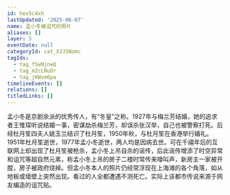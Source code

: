 ```yaml
---
id: hev5c4xh
lastUpdated: '2025-06-07'
name: 孟小冬被诅咒的照片
aliases: []
layer: 5
eventDate: null
categoryId: cat_X3JSNomc
tagIds:
  - tag_fSwNjnwQ
  - tag_m2cLNuOr
  - tag_jKWvm6pa
timelineEvents: []
relations: []
titledLinks: []
---
```

孟小冬是京剧余派的优秀传人，有“冬皇”之称。1927年与梅兰芳结婚，她的追求者王惟琛听说结婚一事，密谋劫杀梅兰芳，却误杀张汉举，自己也被警察打死。后经杜月笙四夫人姚玉兰结识了杜月笙，1950年秋，与杜月笙在香港举行婚礼。1951年杜月笙逝世，1977年孟小冬逝世，两人均是因病去世。可在千禧年后的互联网上却出现了杜月笙被枪杀，孟小冬上吊自杀的谣传，后此谣传增添了时空异常和诅咒等超自然元素，称孟小冬上吊的房子二楼时常传来嚎叫声，新房主一家被开膛，房子被政府烧掉。但孟小冬本人的照片仍经常浮现在上海滩的各个角落，如从地板或墙壁上突然出现。看过的人全都遭遇不测死亡。实际上该都市传说来源于网友编造的诅咒贴。
